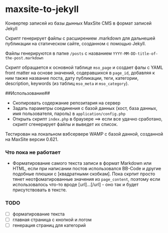 # maxsite-to-jekyll
Конвертер записей из базы дынных MaxSite CMS в формат записей Jekyll

Cкрипт генерирует файлы с расширением .markdown для дальнешей публикации на статическом сайте, созданном с помощью Jekyll.

Файлы генерируются в папке `/posts` c названием `YYYY-MM-DD-title-of-the-post.markdown`

Скрипт обращается к основной таблице `mso_page` и создает фалы с YAML front matter на основе значений, содеравшихся в `page_id`, добавляя к ним также название поста, дату публикации, теги, категории, description, keywords (из таблиц `mso_meta` и `mso_category`).

##Использование##

- Скопировать содержание репозитария на сервер
- Задать параметры соединения с базой данных (хост, база данных, имя пользователя, пароль) в `application/config.php`
- Открыть скрипт `index.php` в браузере ==> если все удачно сработано, скрипт сгенерирует файлы и выведет их список.

Тестирован на локальном вэбсервере WAMP c базой данной, созданной на MaxSite версии 0.621. 

### Что пока не работает ###

- Форматирование самого текста записи в формат Markdown или HTML, eсли при написании постов использовался BB-Code и другие подобные плюшки с [квадратными скобкам]. Пока скрпит просто тянет неотфоматированные значения из `page_content`, поэтому если использовалось что-то вроде [url]...[/url] - оно так и будет присутствовать в тексте.

### TODO ###

- [ ] форматирование текста
- [ ] главная страница с кнопкой и логом
- [ ] генерация страниц для категорий
